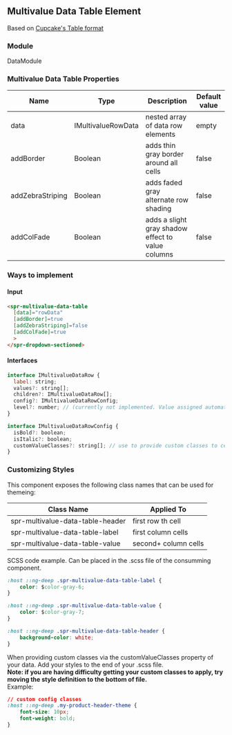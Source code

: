 ## Multivalue Data Table Element
Based on [Cupcake's Table format](https://pages.code.ipreo.com/Ipreo/cupcake-docs/content/elements/table/)

### Module
DataModule

### Multivalue Data Table Properties
| Name              | Type                      | Description                    | Default value         |
| ----------------- | ------------------------- | ------------------------------ | --------------------- |
| data              | IMultivalueRowData        | nested array of data row elements | empty              |
| addBorder         | Boolean                   | adds thin gray border around all cells | false         |
| addZebraStriping  | Boolean                   | adds faded gray alternate row shading | false          |
| addColFade        | Boolean                   | adds a slight gray shadow effect to value columns | false |

### Ways to implement
#### Input
```html
<spr-multivalue-data-table
  [data]="rowData"
  [addBorder]=true
  [addZebraStriping]=false
  [addColFade]=true
  >
</spr-dropdown-sectioned>
```

#### Interfaces
```js
interface IMultivalueDataRow {
  label: string;
  values?: string[];
  children?: IMultivalueDataRow[];
  config?: IMultivalueDataRowConfig;
  level?: number; // (currently not implemented. Value assigned automatically.)
}
```

```js
interface IMultivalueDataRowConfig {
  isBold?: boolean;
  isItalic?: boolean;
  customValueClasses?: string[]; // use to provide custom classes to cells used to display values only. Does not affect labels.
}
```
### Customizing Styles
This component exposes the following class names that can be used for themeing:

|Class Name                        | Applied To           |
|----------------------------------|----------------------|
| spr-multivalue-data-table-header | first row th cell  |
| spr-multivalue-data-table-label  | first column cells   |
| spr-multivalue-data-table-value  | second+ column cells |

SCSS code example. Can be placed in the .scss file of the consumming component.

```css
:host ::ng-deep .spr-multivalue-data-table-label {
    color: $color-gray-6;
}

:host ::ng-deep .spr-multivalue-data-table-value {
    color: $color-gray-7;
}

:host ::ng-deep .spr-multivalue-data-table-header {
    background-color: white;
}
```

When providing custom classes via the customValueClasses property of your data. Add your styles to the end of your .scss file.<br>
**Note: if you are having difficulty getting your custom classes to apply, try moving the style definition to the bottom of file.**<br>
Example:

```css
// custom config classes
:host ::ng-deep .my-product-header-theme {
    font-size: 10px;
    font-weight: bold;
}
```